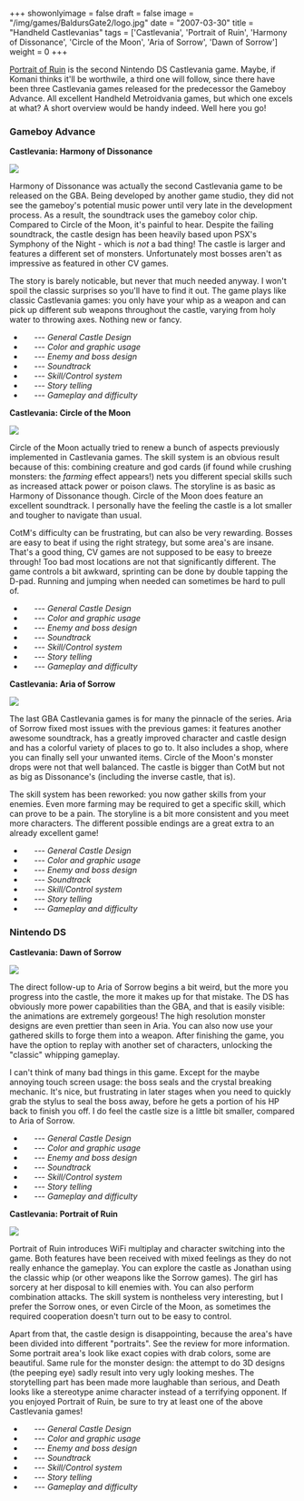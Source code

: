 +++
showonlyimage = false
draft = false
image = "/img/games/BaldursGate2/logo.jpg"
date = "2007-03-30"
title = "Handheld Castlevanias"
tags = ['Castlevania', 'Portrait of Ruin', 'Harmony of Dissonance', 'Circle of the Moon', 'Aria of Sorrow', 'Dawn of Sorrow']
weight = 0
+++

<p class='vspace'><a class='wikilink' href='/articles/castlevania-portrait-of-ruin-review/'>Portrait of Ruin</a> is the second Nintendo DS Castlevania game. Maybe, if Komani thinks it'll be worthwile, a third one will follow, since there have been three Castlevania games released for the predecessor the Gameboy Advance. All excellent Handheld Metroidvania games, but which one excels at what? A short overview would be handy indeed. Well here you go!
</p>
<div class='vspace'></div><h3>Gameboy Advance</h3>
<div class='indent'><strong>Castlevania: Harmony of Dissonance</strong>
</div><p class='vspace'><span class='rfloat'><img src="/img/Guides/cv-harmony.jpg"></span>
</p>
<p class='vspace'>Harmony of Dissonance was actually the second Castlevania game to be released on the GBA. Being developed by another game studio, they did not see the gameboy's potential music power until very late in the development process. As a result, the soundtrack uses the gameboy color chip. Compared to Circle of the Moon, it's painful to hear. Despite the failing soundtrack, the castle design has been heavily based upon PSX's Symphony of the Night - which is <em>not</em> a bad thing! The castle is larger and features a different set of monsters. Unfortunately most bosses aren't as impressive as featured in other CV games.
</p>
<p class='vspace'>The story is barely noticable, but never that much needed anyway. I won't spoil the classic surprises so you'll have to find it out. The game plays like classic Castlevania games: you only have your whip as a weapon and can pick up different sub weapons throughout the castle, varying from holy water to throwing axes. Nothing new or fancy.
</p>
<div class='vspace'></div><ul><li><img src='/img/star_full.gif' alt='' title='' /> <img src='/img/star_full.gif' alt='' title='' /> <img src='/img/star_full.gif' alt='' title='' /> <img src='/img/star_full.gif' alt='' title='' /> <img src='/img/star_empty.gif' alt='' title='' /> --- <em>General Castle Design</em>
</li><li><img src='/img/star_full.gif' alt='' title='' /> <img src='/img/star_full.gif' alt='' title='' /> <img src='/img/star_half.gif' alt='' title='' /> <img src='/img/star_empty.gif' alt='' title='' /> <img src='/img/star_empty.gif' alt='' title='' /> --- <em>Color and graphic usage</em>
</li><li><img src='/img/star_full.gif' alt='' title='' /> <img src='/img/star_full.gif' alt='' title='' /> <img src='/img/star_half.gif' alt='' title='' /> <img src='/img/star_empty.gif' alt='' title='' /> <img src='/img/star_empty.gif' alt='' title='' /> --- <em>Enemy and boss design</em>
</li><li><img src='/img/star_full.gif' alt='' title='' /> <img src='/img/star_full.gif' alt='' title='' /> <img src='/img/star_empty.gif' alt='' title='' /> <img src='/img/star_empty.gif' alt='' title='' /> <img src='/img/star_empty.gif' alt='' title='' /> --- <em>Soundtrack</em>
</li><li><img src='/img/star_full.gif' alt='' title='' /> <img src='/img/star_full.gif' alt='' title='' /> <img src='/img/star_full.gif' alt='' title='' /> <img src='/img/star_half.gif' alt='' title='' /> <img src='/img/star_empty.gif' alt='' title='' /> --- <em>Skill/Control system</em>
</li><li><img src='/img/star_full.gif' alt='' title='' /> <img src='/img/star_full.gif' alt='' title='' /> <img src='/img/star_empty.gif' alt='' title='' /> <img src='/img/star_empty.gif' alt='' title='' /> <img src='/img/star_empty.gif' alt='' title='' /> --- <em>Story telling</em>
</li><li><img src='/img/star_full.gif' alt='' title='' /> <img src='/img/star_full.gif' alt='' title='' /> <img src='/img/star_full.gif' alt='' title='' /> <img src='/img/star_half.gif' alt='' title='' /> <img src='/img/star_empty.gif' alt='' title='' /> --- <em>Gameplay and difficulty</em>
</li></ul><div class='vspace'></div><div class='indent'><strong>Castlevania: Circle of the Moon</strong>
</div><p class='vspace'><span class='rfloat'> <img src="/img/Guides/cv-circle.jpg"></span>
</p>
<p class='vspace'>Circle of the Moon actually tried to renew a bunch of aspects previously implemented in Castlevania games. The skill system is an obvious result because of this: combining creature and god cards (if found while crushing monsters: the <em>farming</em> effect appears!) nets you different special skills such as increased attack power or poison claws. The storyline is as basic as Harmony of Dissonance though. Circle of the Moon does feature an excellent soundtrack. I personally have the feeling the castle is a lot smaller and tougher to navigate than usual.
</p>
<p class='vspace'><span class='wikiword'>CotM</span>'s difficulty can be frustrating, but can also be very rewarding. Bosses are easy to beat if using the right strategy, but some area's are insane. That's a good thing, CV games are not supposed to be easy to breeze through! Too bad most locations are not that significantly different. The game controls a bit awkward, sprinting can be done by double tapping the D-pad. Running and jumping when needed can sometimes be hard to pull of.
</p>
<div class='vspace'></div><ul><li><img src='/img/star_full.gif' alt='' title='' /> <img src='/img/star_full.gif' alt='' title='' /> <img src='/img/star_full.gif' alt='' title='' /> <img src='/img/star_half.gif' alt='' title='' /> <img src='/img/star_empty.gif' alt='' title='' /> --- <em>General Castle Design</em>
</li><li><img src='/img/star_full.gif' alt='' title='' /> <img src='/img/star_full.gif' alt='' title='' /> <img src='/img/star_full.gif' alt='' title='' /> <img src='/img/star_empty.gif' alt='' title='' /> <img src='/img/star_empty.gif' alt='' title='' /> --- <em>Color and graphic usage</em>
</li><li><img src='/img/star_full.gif' alt='' title='' /> <img src='/img/star_full.gif' alt='' title='' /> <img src='/img/star_full.gif' alt='' title='' /> <img src='/img/star_full.gif' alt='' title='' /> <img src='/img/star_empty.gif' alt='' title='' /> --- <em>Enemy and boss design</em>
</li><li><img src='/img/star_full.gif' alt='' title='' /> <img src='/img/star_full.gif' alt='' title='' /> <img src='/img/star_full.gif' alt='' title='' /> <img src='/img/star_full.gif' alt='' title='' /> <img src='/img/star_full.gif' alt='' title='' /> --- <em>Soundtrack</em>
</li><li><img src='/img/star_full.gif' alt='' title='' /> <img src='/img/star_full.gif' alt='' title='' /> <img src='/img/star_full.gif' alt='' title='' /> <img src='/img/star_half.gif' alt='' title='' /> <img src='/img/star_empty.gif' alt='' title='' /> --- <em>Skill/Control system</em>
</li><li><img src='/img/star_full.gif' alt='' title='' /> <img src='/img/star_full.gif' alt='' title='' /> <img src='/img/star_empty.gif' alt='' title='' /> <img src='/img/star_empty.gif' alt='' title='' /> <img src='/img/star_empty.gif' alt='' title='' /> --- <em>Story telling</em>
</li><li><img src='/img/star_full.gif' alt='' title='' /> <img src='/img/star_full.gif' alt='' title='' /> <img src='/img/star_full.gif' alt='' title='' /> <img src='/img/star_full.gif' alt='' title='' /> <img src='/img/star_empty.gif' alt='' title='' /> --- <em>Gameplay and difficulty</em>
</li></ul><div class='vspace'></div><div class='indent'><strong>Castlevania: Aria of Sorrow</strong>
</div><p class='vspace'><span class='rfloat'> <img src="/img/Guides/cv-aria.jpg"></span>
</p>
<p class='vspace'>The last GBA Castlevania games is for many the pinnacle of the series. Aria of Sorrow fixed most issues with the previous games: it features another awesome soundtrack, has a greatly improved character and castle design and has a colorful variety of places to go to. It also includes a shop, where you can finally sell your unwanted items. Circle of the Moon's monster drops were not that well balanced. The castle is bigger than <span class='wikiword'>CotM</span> but not as big as Dissonance's (including the inverse castle, that is). 
</p>
<p class='vspace'>The skill system has been reworked: you now gather skills from your enemies. Even more farming may be required to get a specific skill, which can prove to be a pain. The storyline is a bit more consistent and you meet more characters. The different possible endings are a great extra to an already excellent game!
</p>
<div class='vspace'></div><ul><li><img src='/img/star_full.gif' alt='' title='' /> <img src='/img/star_full.gif' alt='' title='' /> <img src='/img/star_full.gif' alt='' title='' /> <img src='/img/star_full.gif' alt='' title='' /> <img src='/img/star_full.gif' alt='' title='' /> --- <em>General Castle Design</em>
</li><li><img src='/img/star_full.gif' alt='' title='' /> <img src='/img/star_full.gif' alt='' title='' /> <img src='/img/star_full.gif' alt='' title='' /> <img src='/img/star_full.gif' alt='' title='' /> <img src='/img/star_empty.gif' alt='' title='' /> --- <em>Color and graphic usage</em>
</li><li><img src='/img/star_full.gif' alt='' title='' /> <img src='/img/star_full.gif' alt='' title='' /> <img src='/img/star_full.gif' alt='' title='' /> <img src='/img/star_full.gif' alt='' title='' /> <img src='/img/star_half.gif' alt='' title='' /> --- <em>Enemy and boss design</em>
</li><li><img src='/img/star_full.gif' alt='' title='' /> <img src='/img/star_full.gif' alt='' title='' /> <img src='/img/star_full.gif' alt='' title='' /> <img src='/img/star_full.gif' alt='' title='' /> <img src='/img/star_full.gif' alt='' title='' /> --- <em>Soundtrack</em>
</li><li><img src='/img/star_full.gif' alt='' title='' /> <img src='/img/star_full.gif' alt='' title='' /> <img src='/img/star_full.gif' alt='' title='' /> <img src='/img/star_half.gif' alt='' title='' /> <img src='/img/star_empty.gif' alt='' title='' /> --- <em>Skill/Control system</em>
</li><li><img src='/img/star_full.gif' alt='' title='' /> <img src='/img/star_full.gif' alt='' title='' /> <img src='/img/star_full.gif' alt='' title='' /> <img src='/img/star_half.gif' alt='' title='' /> <img src='/img/star_empty.gif' alt='' title='' /> --- <em>Story telling</em>
</li><li><img src='/img/star_full.gif' alt='' title='' /> <img src='/img/star_full.gif' alt='' title='' /> <img src='/img/star_full.gif' alt='' title='' /> <img src='/img/star_full.gif' alt='' title='' /> <img src='/img/star_full.gif' alt='' title='' /> --- <em>Gameplay and difficulty</em>
</li></ul><div class='vspace'></div><h3>Nintendo DS</h3>
<div class='indent'><strong>Castlevania: Dawn of Sorrow</strong>
</div><p class='vspace'><span class='rfloat'> <img src="/img/Guides/cv-dawn.jpg"></span>
</p>
<p class='vspace'>The direct follow-up to Aria of Sorrow begins a bit weird, but the more you progress into the castle, the more it makes up for that mistake. The DS has obviously more power capabilities than the GBA, and that is easily visible: the animations are extremely gorgeous! The high resolution monster designs are even prettier than seen in Aria. You can also now use your gathered skills to forge them into a weapon. After finishing the game, you have the option to replay with another set of characters, unlocking the "classic" whipping gameplay. 
</p>
<p class='vspace'>I can't think of many bad things in this game. Except for the maybe annoying touch screen usage: the boss seals and the crystal breaking mechanic. It's nice, but frustrating in later stages when you need to quickly grab the stylus to seal the boss away, before he gets a portion of his HP back to finish you off. I do feel the castle size is a little bit smaller, compared to Aria of Sorrow.
</p>
<div class='vspace'></div><ul><li><img src='/img/star_full.gif' alt='' title='' /> <img src='/img/star_full.gif' alt='' title='' /> <img src='/img/star_full.gif' alt='' title='' /> <img src='/img/star_full.gif' alt='' title='' /> <img src='/img/star_half.gif' alt='' title='' /> --- <em>General Castle Design</em>
</li><li><img src='/img/star_full.gif' alt='' title='' /> <img src='/img/star_full.gif' alt='' title='' /> <img src='/img/star_full.gif' alt='' title='' /> <img src='/img/star_full.gif' alt='' title='' /> <img src='/img/star_full.gif' alt='' title='' /> --- <em>Color and graphic usage</em>
</li><li><img src='/img/star_full.gif' alt='' title='' /> <img src='/img/star_full.gif' alt='' title='' /> <img src='/img/star_full.gif' alt='' title='' /> <img src='/img/star_full.gif' alt='' title='' /> <img src='/img/star_half.gif' alt='' title='' /> --- <em>Enemy and boss design</em>
</li><li><img src='/img/star_full.gif' alt='' title='' /> <img src='/img/star_full.gif' alt='' title='' /> <img src='/img/star_full.gif' alt='' title='' /> <img src='/img/star_full.gif' alt='' title='' /> <img src='/img/star_full.gif' alt='' title='' /> --- <em>Soundtrack</em>
</li><li><img src='/img/star_full.gif' alt='' title='' /> <img src='/img/star_full.gif' alt='' title='' /> <img src='/img/star_full.gif' alt='' title='' /> <img src='/img/star_full.gif' alt='' title='' /> <img src='/img/star_empty.gif' alt='' title='' /> --- <em>Skill/Control system</em>
</li><li><img src='/img/star_full.gif' alt='' title='' /> <img src='/img/star_full.gif' alt='' title='' /> <img src='/img/star_full.gif' alt='' title='' /> <img src='/img/star_half.gif' alt='' title='' /> <img src='/img/star_empty.gif' alt='' title='' /> --- <em>Story telling</em>
</li><li><img src='/img/star_full.gif' alt='' title='' /> <img src='/img/star_full.gif' alt='' title='' /> <img src='/img/star_full.gif' alt='' title='' /> <img src='/img/star_full.gif' alt='' title='' /> <img src='/img/star_full.gif' alt='' title='' /> --- <em>Gameplay and difficulty</em>
</li></ul><div class='vspace'></div><div class='indent'><strong>Castlevania: Portrait of Ruin</strong>
</div><p class='vspace'><span class='rfloat'> <img src="/img/Guides/cv-por.jpg"></span>
</p>
<p class='vspace'>Portrait of Ruin introduces <span class='wikiword'>WiFi</span> multiplay and character switching into the game. Both features have been received with mixed feelings as they do not really enhance the gameplay. You can explore the castle as Jonathan using the classic whip (or other weapons like the Sorrow games). The girl has sorcery at her disposal to kill enemies with. You can also perform combination attacks. The skill system is nontheless very interesting, but I prefer the Sorrow ones, or even Circle of the Moon, as sometimes the required cooperation doesn't turn out to be easy to control. 
</p>
<p class='vspace'>Apart from that, the castle design is disappointing, because the area's have been divided into different "portraits". See the review for more information. Some portrait area's look like exact copies with drab colors, some are beautiful. Same rule for the monster design: the attempt to do 3D designs (the peeping eye) sadly result into very ugly looking meshes. The storytelling part has been made more laughable than serious, and Death looks like a stereotype anime character instead of a terrifying opponent. If you enjoyed Portrait of Ruin, be sure to try at least one of the above Castlevania games!
</p>
<div class='vspace'></div><ul><li><img src='/img/star_full.gif' alt='' title='' /> <img src='/img/star_full.gif' alt='' title='' /> <img src='/img/star_half.gif' alt='' title='' /> <img src='/img/star_empty.gif' alt='' title='' /> <img src='/img/star_empty.gif' alt='' title='' /> --- <em>General Castle Design</em>
</li><li><img src='/img/star_full.gif' alt='' title='' /> <img src='/img/star_full.gif' alt='' title='' /> <img src='/img/star_full.gif' alt='' title='' /> <img src='/img/star_half.gif' alt='' title='' /> <img src='/img/star_empty.gif' alt='' title='' /> --- <em>Color and graphic usage</em>
</li><li><img src='/img/star_full.gif' alt='' title='' /> <img src='/img/star_full.gif' alt='' title='' /> <img src='/img/star_full.gif' alt='' title='' /> <img src='/img/star_half.gif' alt='' title='' /> <img src='/img/star_empty.gif' alt='' title='' /> --- <em>Enemy and boss design</em>
</li><li><img src='/img/star_full.gif' alt='' title='' /> <img src='/img/star_full.gif' alt='' title='' /> <img src='/img/star_full.gif' alt='' title='' /> <img src='/img/star_full.gif' alt='' title='' /> <img src='/img/star_half.gif' alt='' title='' /> --- <em>Soundtrack</em>
</li><li><img src='/img/star_full.gif' alt='' title='' /> <img src='/img/star_full.gif' alt='' title='' /> <img src='/img/star_full.gif' alt='' title='' /> <img src='/img/star_empty.gif' alt='' title='' /> <img src='/img/star_empty.gif' alt='' title='' /> --- <em>Skill/Control system</em>
</li><li><img src='/img/star_full.gif' alt='' title='' /> <img src='/img/star_full.gif' alt='' title='' /> <img src='/img/star_half.gif' alt='' title='' /> <img src='/img/star_empty.gif' alt='' title='' /> <img src='/img/star_empty.gif' alt='' title='' /> --- <em>Story telling</em>
</li><li><img src='/img/star_full.gif' alt='' title='' /> <img src='/img/star_full.gif' alt='' title='' /> <img src='/img/star_full.gif' alt='' title='' /> <img src='/img/star_half.gif' alt='' title='' /> <img src='/img/star_empty.gif' alt='' title='' /> --- <em>Gameplay and difficulty</em>
</li></ul><p>&nbsp;
</p>